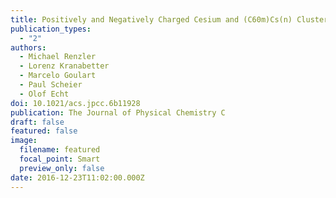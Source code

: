 ```yaml
---
title: Positively and Negatively Charged Cesium and (C60m)Cs(n) Cluster Ions
publication_types:
  - "2"
authors:
  - Michael Renzler
  - Lorenz Kranabetter
  - Marcelo Goulart
  - Paul Scheier
  - Olof Echt
doi: 10.1021/acs.jpcc.6b11928
publication: The Journal of Physical Chemistry C
draft: false
featured: false
image:
  filename: featured
  focal_point: Smart
  preview_only: false
date: 2016-12-23T11:02:00.000Z
---
```


